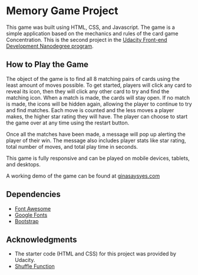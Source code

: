# Memory Game Project

This game was built using HTML, CSS, and Javascript. The game is a simple application based on the mechanics and rules of the card game Concentration. This is the second project in the [Udacity Front-end Development Nanodegree program](https://www.udacity.com/course/front-end-web-developer-nanodegree--nd001).

## How to Play the Game

The object of the game is to find all 8 matching pairs of cards using the least amount of moves possible. To get started, players will click any card to reveal its icon, then they will click any other card to try and find the matching icon. When a match is made, the cards will stay open. If no match is made, the icons will be hidden again, allowing the player to continue to try and find matches. Each move is counted and the less moves a player makes, the higher star rating they will have. The player can choose to start the game over at any time using the restart button.

Once all the matches have been made, a message will pop up alerting the player of their win. The message also includes player stats like star rating, total number of moves, and total play time in seconds.

This game is fully responsive and can be played on mobile devices, tablets, and desktops.

A working demo of the game can be found at [ginasaysyes.com](http://www.ginasaysyes.com/memorygame/)

## Dependencies

* [Font Awesome](https://fontawesome.com/)
* [Google Fonts](https://fonts.google.com/)
* [Bootstrap](https://getbootstrap.com/)

## Acknowledgments

* The starter code (HTML and CSS) for this project was provided by Udacity.
* [Shuffle Function](http://stackoverflow.com/a/2450976)



